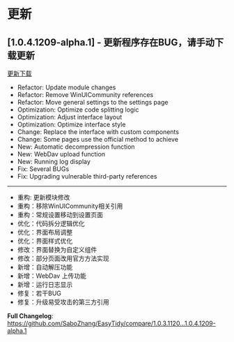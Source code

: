 
# 更新

## [1.0.4.1209-alpha.1] - 更新程序存在BUG，请手动下载更新

[更新下载](https://github.com/SaboZhang/EasyTidy/releases)

- Refactor: Update module changes
- Refactor: Remove WinUICommunity references
- Refactor: Move general settings to the settings page
- Optimization: Optimize code splitting logic
- Optimization: Adjust interface layout
- Optimization: Optimize interface style
- Change: Replace the interface with custom components
- Change: Some pages use the official method to achieve
- New: Automatic decompression function
- New: WebDav upload function
- New: Running log display
- Fix: Several BUGs
- Fix: Upgrading vulnerable third-party references

---

- 重构: 更新模块修改
- 重构：移除WinUICommunity相关引用
- 重构：常规设置移动到设置页面
- 优化：代码拆分逻辑优化
- 优化：界面布局调整
- 优化：界面样式优化
- 修改：界面替换为自定义组件
- 修改：部分页面改用官方方法实现
- 新增：自动解压功能
- 新增：WebDav 上传功能
- 新增：运行日志显示
- 修复：若干BUG
- 修复：升级易受攻击的第三方引用

**Full Changelog**: https://github.com/SaboZhang/EasyTidy/compare/1.0.3.1120...1.0.4.1209-alpha.1